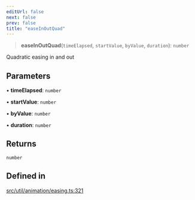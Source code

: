 ```yaml
---
editUrl: false
next: false
prev: false
title: "easeInOutQuad"
---
```


> **easeInOutQuad**(`timeElapsed`, `startValue`, `byValue`, `duration`): `number`

Quadratic easing in and out

## Parameters

• **timeElapsed**: `number`

• **startValue**: `number`

• **byValue**: `number`

• **duration**: `number`

## Returns

`number`

## Defined in

[src/util/animation/easing.ts:321](https://github.com/fabricjs/fabric.js/blob/c093e29e73123dafcfa091ff4d5e04e690bb796e/src/util/animation/easing.ts#L321)
